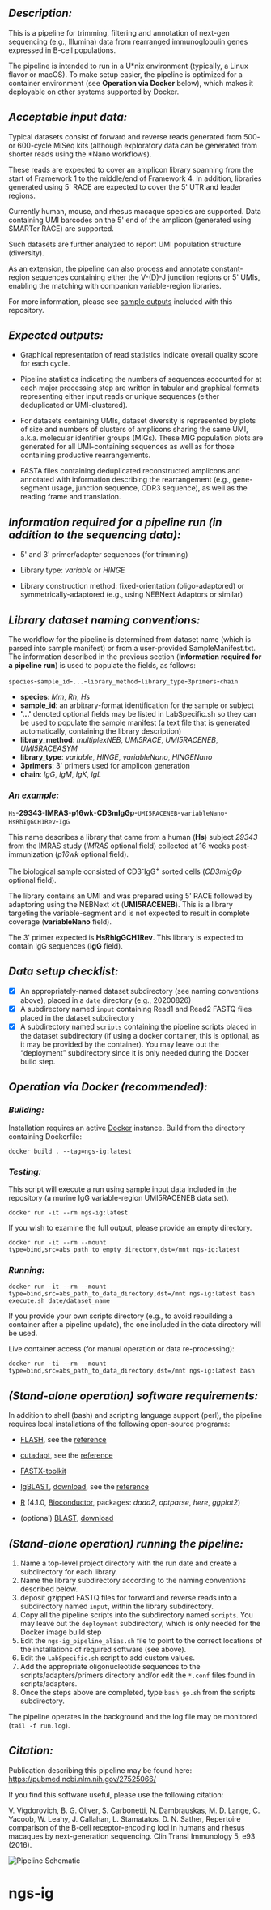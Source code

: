 ## _Description:_

This is a pipeline for trimming, filtering and annotation of next-gen sequencing (e.g., Illumina) data from rearranged immunoglobulin genes expressed in B-cell populations.

The pipeline is intended to run in a U\*nix environment (typically, a Linux flavor or macOS). To make setup easier, the pipeline is optimized for a container environment (see **Operation via Docker** below), which makes it deployable on other systems supported by Docker.

## _Acceptable input data:_

Typical datasets consist of forward and reverse reads generated from 500- or 600-cycle MiSeq kits (although exploratory data can be generated from shorter reads using the \*Nano workflows).

These reads are expected to cover an amplicon library spanning from the start of Framework 1 to the middle/end of Framework 4.
In addition, libraries generated using 5' RACE are expected to cover the 5' UTR and leader regions.

Currently human, mouse, and rhesus macaque species are supported.
Data containing UMI barcodes on the 5' end of the amplicon (generated using SMARTer RACE) are supported.

Such datasets are further analyzed to report UMI population structure (diversity).

As an extension, the pipeline can also process and annotate constant-region sequences containing either the V-(D)-J junction regions or 5' UMIs, enabling the matching with companion variable-region libraries.

For more information, please see [sample outputs](./deployment/data/sample_output) included with this repository.

## _Expected outputs:_

-   Graphical representation of read statistics indicate overall quality score for each cycle.

-   Pipeline statistics indicating the numbers of sequences accounted for at each major processing step are written in tabular and graphical formats representing either input reads or unique sequences (either deduplicated or UMI-clustered).

-   For datasets containing UMIs, dataset diversity is represented by plots of size and numbers of clusters of amplicons sharing the same UMI, a.k.a. molecular identifier groups (MIGs). These MIG population plots are generated for all UMI-containing sequences as well as for those containing productive rearrangements.

-   FASTA files containing deduplicated reconstructed amplicons and annotated with information describing the rearrangement (e.g., gene-segment usage, junction sequence, CDR3 sequence), as well as the reading frame and translation.

## _Information required for a pipeline run (in addition to the sequencing data):_

-   5' and 3' primer/adapter sequences (for trimming)

-   Library type: _variable_ or _HINGE_

-   Library construction method: fixed-orientation (oligo-adaptored) or symmetrically-adaptored (e.g., using NEBNext Adaptors or similar)

## _Library dataset naming conventions:_

The workflow for the pipeline is determined from dataset name (which is parsed into sample manifest) or from a user-provided SampleManifest.txt. The information described in the previous section (**Information required for a pipeline run**) is used to populate the fields, as follows:

`species`-`sample_id`-`...`-`library_method`-`library_type`-`3primers`-`chain`

-   **species**: _Mm_, _Rh_, _Hs_
-   **sample_id**: an arbitrary-format identification for the sample or subject
-   **'...'** denoted optional fields may be listed in LabSpecific.sh so they can be used to populate the sample manifest (a text file that is generated automatically, containing the library description)
-   **library_method**: _multiplexNEB_, _UMI5RACE_, _UMI5RACENEB_, _UMI5RACEASYM_
-   **library_type**: _variable_, _HINGE_, _variableNano_, _HINGENano_
-   **3primers**: 3' primers used for amplicon generation
-   **chain**: _IgG_, _IgM_, _IgK_, _IgL_

### _An example:_

`Hs`-**29343**-**IMRAS**-**p16wk**-**CD3mIgGp**-`UMI5RACENEB`-`variableNano`-`HsRhIgGCH1Rev`-`IgG`

This name describes a library that came from a human (__Hs__) subject _29343_ from the IMRAS study (_IMRAS_ optional field) collected at 16 weeks post-immunization (_p16wk_ optional field).

The biological sample consisted of CD3<sup>-</sup>IgG<sup>+</sup> sorted cells (_CD3mIgGp_ optional field).

The library contains an UMI and was prepared using 5' RACE followed by adaptoring using the NEBNext kit (__UMI5RACENEB__). This is a library targeting the variable-segment and is not expected to result in complete coverage (__variableNano__ field).

The 3' primer expected is __HsRhIgGCH1Rev__. This library is expected to contain IgG sequences (__IgG__ field).

## _Data setup checklist:_

- [x] An appropriately-named dataset subdirectory (see naming conventions above), placed in a `date` directory (e.g., 20200826)
- [x] A subdirectory named `input` containing Read1 and Read2 FASTQ files placed in the dataset subdirectory
- [x] A subdirectory named `scripts` containing the pipeline scripts placed in the dataset subdirectory (if using a docker container, this is optional, as it may be provided by the container). You may leave out the “deployment” subdirectory since it is only needed during the Docker build step.

## _Operation via Docker (recommended):_

### _Building:_

Installation requires an active [Docker](https://www.docker.com/) instance.
Build from the directory containing Dockerfile:

    docker build . --tag=ngs-ig:latest

### _Testing:_

This script will execute a run using sample input data included in the repository (a murine IgG variable-region UMI5RACENEB data set).

    docker run -it --rm ngs-ig:latest

If you wish to examine the full output, please provide an empty directory.

    docker run -it --rm --mount type=bind,src=abs_path_to_empty_directory,dst=/mnt ngs-ig:latest

### _Running:_

    docker run -it --rm --mount type=bind,src=abs_path_to_data_directory,dst=/mnt ngs-ig:latest bash execute.sh date/dataset_name

If you provide your own scripts directory (e.g., to avoid rebuilding a container after a pipeline update), the one included in the data directory will be used.

Live container access (for manual operation or data re-processing):

    docker run -ti --rm --mount type=bind,src=abs_path_to_data_directory,dst=/mnt ngs-ig:latest bash

## _(Stand-alone operation) software requirements:_

In addition to shell (bash) and scripting language support (perl), the pipeline requires local installations of the following open-source programs:

-   [FLASH](http://ccb.jhu.edu/software/FLASH/), see the [reference](http://www.ncbi.nlm.nih.gov/pubmed/21903629)

-   [cutadapt](https://cutadapt.readthedocs.io/en/stable/), see the [reference](<http://journal.embnet.org/index.php/embnetjournal/article/view/200>)

-   [FASTX-toolkit](http://hannonlab.cshl.edu/fastx_toolkit/index.html)

-   [IgBLAST](https://ncbi.github.io/igblast/), [download](ftp://ftp.ncbi.nih.gov/blast/executables/igblast/release/), see the [reference](http://www.ncbi.nlm.nih.gov/pubmed/23671333)

-   [R](https://www.r-project.org/) (4.1.0, [Bioconductor](https://www.bioconductor.org/), packages: _dada2_, _optparse_, _here_, _ggplot2_)

-   (optional) [BLAST](https://blast.ncbi.nlm.nih.gov/Blast.cgi?PAGE_TYPE=BlastDocs&DOC_TYPE=Download), [download](https://ftp.ncbi.nih.gov/blast/executables/)

## _(Stand-alone operation) running the pipeline:_

1.  Name a top-level project directory with the run date and create a subdirectory for each library.
2.  Name the library subdirectory according to the naming conventions described below.
3.  deposit gzipped FASTQ files for forward and reverse reads into a subdirectory named `input`, within the library subdirectory.
4.  Copy all the pipeline scripts into the subdirectory named `scripts`. You may leave out the `deployment` subdirectory, which is only needed for the Docker image build step
5.  Edit the `ngs-ig_pipeline_alias.sh` file to point to the correct locations of the installations of required software (see above).
6.  Edit the `LabSpecific.sh` script to add custom values.
7.  Add the appropriate oligonucleotide sequences to the scripts/adapters/primers directory and/or edit the `*.conf` files found in scripts/adapters.
8.  Once the steps above are completed, type `bash go.sh` from the scripts subdirectory.

The pipeline operates in the background and the log file may be monitored (`tail -f run.log`).

## _Citation:_

Publication describing this pipeline may be found here: <https://pubmed.ncbi.nlm.nih.gov/27525066/>

If you find this software useful, please use the following citation:

V. Vigdorovich, B. G. Oliver, S. Carbonetti, N. Dambrauskas, M. D. Lange, C. Yacoob, W. Leahy, J. Callahan, L. Stamatatos, D. N. Sather, Repertoire comparison of the B-cell receptor-encoding loci in humans and rhesus macaques by next-generation sequencing. Clin Transl Immunology 5, e93 (2016).

![Pipeline Schematic](./deployment/assets/dataflow_schematic_whitebg_small.png)

# ngs-ig
